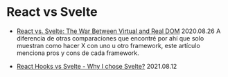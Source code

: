 # React vs Svelte

- [React vs. Svelte: The War Between Virtual and Real DOM](https://blog.bitsrc.io/react-vs-sveltejs-the-war-between-virtual-and-real-dom-59cbebbab9e9)
  2020.08.26
  A diferencia de otras comparaciones que encontré por ahí que solo muestran
  como hacer X con uno u otro framework, este artículo menciona pros y cons de
  cada framework.

- [React Hooks vs Svelte - Why I chose Svelte?](https://dev.to/dhinesh03/react-hooks-vs-svelte-why-i-chose-svelte-3nkg)
  2021.08.12
